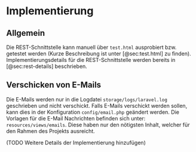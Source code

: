 # Implementierung

## Allgemein

Die REST-Schnittstelle kann manuell über `test.html` ausprobiert bzw. getestet
werden (Kurze Beschreibung ist unter [@sec:test.html] zu finden).
Implementierungsdetails für die REST-Schnittstelle werden bereits in
[@sec:rest-details] beschrieben.

## Verschicken von E-Mails

Die E-Mails werden nur in die Logdatei `storage/logs/laravel.log` geschrieben
und nicht verschickt. Falls E-Mails verschickt werden sollen, kann dies in der
Konfiguration `config/email.php` geändert werden. Die Vorlagen für die E-Mail
Nachrichten befinden sich unter: `resources/views/emails`. Diese haben nur den
nötigsten Inhalt, welcher für den Rahmen des Projekts ausreicht.

(TODO Weitere Details der Implementierung hinzufügen)
